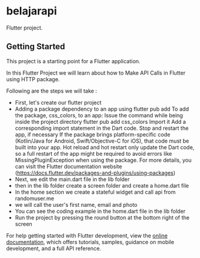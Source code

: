 # belajarapi

Flutter project.

## Getting Started

This project is a starting point for a Flutter application.

In this Flutter Project we will learn about how to Make API Calls in Flutter using HTTP package.

Following are the steps we will take :

- First, let's create our flutter project
- Adding a package dependency to an app using flutter pub add
  To add the package, css_colors, to an app:
  Issue the command while being inside the project directory
  flutter pub add css_colors
  Import it
  Add a corresponding import statement in the Dart code.
  Stop and restart the app, if necessary
  If the package brings platform-specific code (Kotlin/Java for Android, Swift/Objective-C for iOS), that code must be built into your app. Hot reload and hot restart only update the Dart code, so a full restart of the app might be required to avoid errors like
  MissingPluginException when using the package.
  For more details, you can visit the Flutter documentation website (https://docs.flutter.dev/packages-and-plugins/using-packages)
- Next, we edit the main.dart file in the lib folder
- then in the lib folder create a screen folder and create a home.dart file
- In the home section we create a stateful widget and call api from randomuser.me
- we will call the user's first name, email and photo
- You can see the coding example in the home.dart file in the lib folder
- Run the project by pressing the round button at the bottom right of the screen

For help getting started with Flutter development, view the
[online documentation](https://docs.flutter.dev/), which offers tutorials,
samples, guidance on mobile development, and a full API reference.
